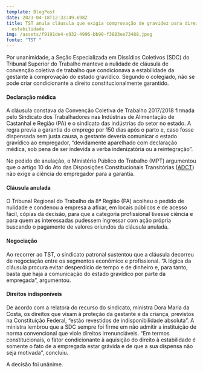```yaml
---
template: BlogPost
date: 2023-04-18T12:33:49.698Z
title: TST anula cláusula que exigia comprovação de gravidez para direito a
  estabilidade
img: /assets/f9191de4-e932-4996-bb90-f3883ee73488.jpeg
fonte: "TST "
---
```

Por unanimidade, a Seção Especializada em Dissídios Coletivos (SDC) do Tribunal Superior do Trabalho manteve a nulidade de cláusula de convenção coletiva de trabalho que condicionava a estabilidade da gestante à comprovação do estado gravídico. Segundo o colegiado, não se pode criar condicionante a direito constitucionalmente garantido.

#### Declaração médica

A cláusula constava da Convenção Coletiva de Trabalho 2017/2018 firmada pelo Sindicato dos Trabalhadores nas Indústrias de Alimentação de Castanhal e Região (PA) e o sindicato das indústrias do setor no estado. A regra previa a garantia do emprego por 150 dias após o parto e, caso fosse dispensada sem justa causa, a gestante deveria comunicar o estado gravídico ao empregador, “devidamente aparelhado com declaração médica, sob pena de ser indevida a verba indenizatória ou a reintegração”.

No pedido de anulação, o Ministério Público do Trabalho (MPT) argumentou que o artigo 10 do Ato das Disposições Constitucionais Transitórias ([ADCT](https://www.planalto.gov.br/ccivil_03/constituicao/constituicao.htm#adct)) não exige a ciência do empregador para a garantia.

#### Cláusula anulada

O Tribunal Regional do Trabalho da 8ª Região (PA) acolheu o pedido de nulidade e condenou a empresa a afixar, em locais públicos e de acesso fácil, cópias da decisão, para que a categoria profissional tivesse ciência e para quem as interessadas pudessem ingressar com ação própria buscando o pagamento de valores oriundos da cláusula anulada.

#### Negociação

Ao recorrer ao TST, o sindicato patronal sustentou que a cláusula decorreu de negociação entre os segmentos econômico e profissional. “A lógica da cláusula procura evitar desperdício de tempo e de dinheiro e, para tanto, basta que haja a comunicação do estado gravídico por parte da empregada”, argumentou.

#### Direitos indisponíveis

De acordo com a relatora do recurso do sindicato, ministra Dora Maria da Costa, os direitos que visam à proteção da gestante e da criança, previstos na Constituição Federal, “estão revestidos de indisponibilidade absoluta”. A ministra lembrou que a SDC sempre foi firme em não admitir a instituição de norma convencional que viole direitos irrenunciáveis. “Em termos constitucionais, o fator condicionante à aquisição do direito à estabilidade é somente o fato de a empregada estar grávida e de que a sua dispensa não seja motivada”, concluiu.

A decisão foi unânime.